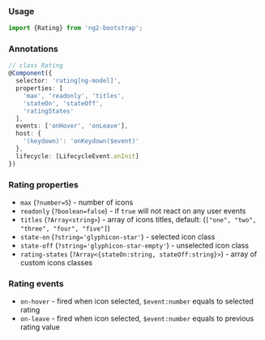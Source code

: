 ### Usage
```typescript
import {Rating} from 'ng2-bootstrap';
```

### Annotations
```typescript
// class Rating
@Component({
  selector: 'rating[ng-model]',
  properties: [
    'max', 'readonly', 'titles',
    'stateOn', 'stateOff',
    'ratingStates'
  ],
  events: ['onHover', 'onLeave'],
  host: {
    '(keydown)': 'onKeydown($event)'
  },
  lifecycle: [LifecycleEvent.onInit]
})
```

### Rating properties
  - `max` (`?number=5`) - number of icons
  - `readonly` (`?boolean=false`) - if `true` will not react on any user events
  - `titles` (`?Array<string>`) - array of icons titles, default: (`["one", "two", "three", "four", "five"]`)
  - `state-on` (`?string='glyphicon-star'`) - selected icon class
  - `state-off` (`?string='glyphicon-star-empty'`) - unselected icon class
  - `rating-states` (`?Array<{stateOn:string, stateOff:string}>`) - array of custom icons classes

### Rating events
  - `on-hover` - fired when icon selected, `$event:number` equals to selected rating
  - `on-leave` - fired when icon selected, `$event:number` equals to previous rating value
